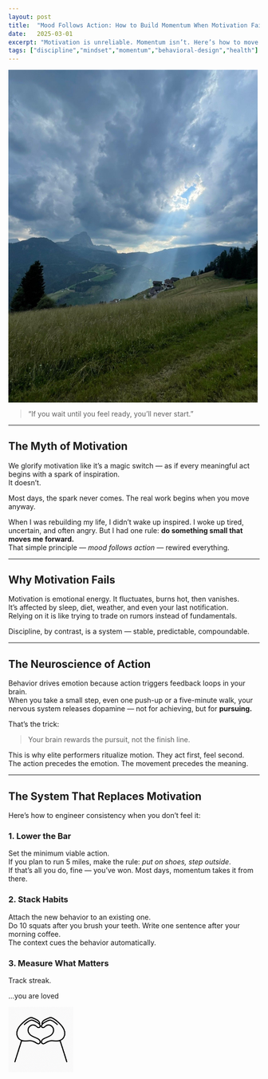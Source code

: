 ```yaml
---
layout: post
title:  "Mood Follows Action: How to Build Momentum When Motivation Fails"
date:   2025-03-01
excerpt: "Motivation is unreliable. Momentum isn’t. Here’s how to move when you don’t feel like it — and why action is the antidote to hesitation."
tags: ["discipline","mindset","momentum","behavioral-design","health"]
---
```




<img src="../images/sun.jpg" alt="jump" style="width: 500px; display: block; margin-left: 0;">


> “If you wait until you feel ready, you’ll never start.”

---

## The Myth of Motivation

We glorify motivation like it’s a magic switch — as if every meaningful act begins with a spark of inspiration.  
It doesn’t.  

Most days, the spark never comes. The real work begins when you move anyway.  

When I was rebuilding my life, I didn’t wake up inspired. I woke up tired, uncertain, and often angry. But I had one rule: **do something small that moves me forward.**  
That simple principle — *mood follows action* — rewired everything.  

---

## Why Motivation Fails

Motivation is emotional energy. It fluctuates, burns hot, then vanishes.  
It’s affected by sleep, diet, weather, and even your last notification.  
Relying on it is like trying to trade on rumors instead of fundamentals.

Discipline, by contrast, is a system — stable, predictable, compoundable.    

---

## The Neuroscience of Action

Behavior drives emotion because action triggers feedback loops in your brain.  
When you take a small step, even one push-up or a five-minute walk, your nervous system releases dopamine — not for achieving, but for **pursuing.**  

That’s the trick:  
> Your brain rewards the pursuit, not the finish line.

This is why elite performers ritualize motion. They act first, feel second.  
The action precedes the emotion. The movement precedes the meaning.  

---

## The System That Replaces Motivation

Here’s how to engineer consistency when you don’t feel it:

### 1. **Lower the Bar**
Set the minimum viable action.  
If you plan to run 5 miles, make the rule: *put on shoes, step outside*.  
If that’s all you do, fine — you’ve won. Most days, momentum takes it from there.

### 2. **Stack Habits**
Attach the new behavior to an existing one.  
Do 10 squats after you brush your teeth. Write one sentence after your morning coffee.  
The context cues the behavior automatically.

### 3. **Measure What Matters**
Track streak. 





...you are loved 

<img src="../images/you are loved.png" alt="you are loved" style="width: 130px; display: block; margin-left: 0;">



